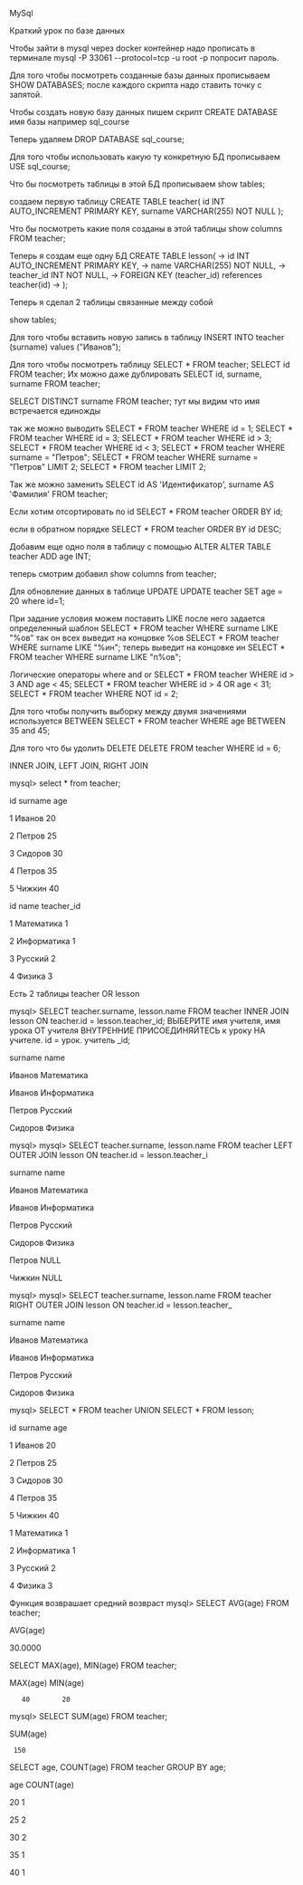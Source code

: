 MySql

Краткий урок по базе данных

Чтобы зайти в mysql через docker контейнер надо прописать в терминале mysql -P 33061 --protocol=tcp -u root -p
попросит пароль.

Для того чтобы посмотреть созданные базы данных прописываем
SHOW DATABASES;
после каждого скрипта надо ставить точку с запятой.

Чтобы создать новую базу данных пишем скрипт
CREATE DATABASE имя базы например sql_course

Теперь удаляем DROP DATABASE sql_course;

Для того чтобы использовать какую ту конкретную БД прописываем USE sql_course;

Что бы посмотреть таблицы в этой БД прописываем show tables;

создаем первую таблицу CREATE TABLE teacher(
 id INT AUTO_INCREMENT PRIMARY KEY,
 surname VARCHAR(255) NOT NULL
 );


Что бы посмотреть какие поля созданы в этой таблицы
show columns FROM teacher;

Теперь я создам еще одну БД
CREATE TABLE lesson(
-> id INT AUTO_INCREMENT PRIMARY KEY,
-> name VARCHAR(255) NOT NULL,
-> teacher_id INT NOT NULL,
-> FOREIGN KEY (teacher_id) references teacher(id)
-> );

Теперь я сделал 2 таблицы связанные между собой

show tables;

Для того чтобы вставить новую запись в таблицу
INSERT INTO teacher (surname) values ("Иванов");

Для того чтобы посмотреть таблицу
SELECT * FROM teacher;
SELECT id FROM teacher;
Их можно даже дублировать
SELECT id, surname, surname FROM teacher;

SELECT DISTINCT surname FROM teacher;
тут мы видим что имя встречается единожды 

так же можно выводить
SELECT * FROM teacher WHERE id = 1;
SELECT * FROM teacher WHERE id = 3;
SELECT * FROM teacher WHERE id > 3;
SELECT * FROM teacher WHERE id < 3;
SELECT * FROM teacher WHERE surname = "Петров";
SELECT * FROM teacher WHERE surname = "Петров" LIMIT 2;
SELECT * FROM teacher LIMIT 2;

Так же можно заменить
SELECT id AS 'Идентификатор', surname AS 'Фамилия' FROM teacher;

Если хотим отсортировать по id
SELECT * FROM teacher ORDER BY id;

если в обратном порядке
SELECT * FROM teacher ORDER BY id DESC;


Добавим еще одно поля в таблицу с помощью ALTER
ALTER TABLE teacher ADD age INT;

теперь смотрим добавил
show columns from teacher;

Для обновление данных в таблице UPDATE
UPDATE teacher SET age = 20 where id=1;


При задание условия можем поставить LIKE после него задается определенный шаблон
SELECT * FROM teacher WHERE surname LIKE "%ов"
так он всех выведит на концовке %ов
SELECT * FROM teacher WHERE surname LIKE "%ин";
теперь выведит на концовке ин
SELECT * FROM teacher WHERE surname LIKE "п%ов";

Логические операторы where and or
SELECT * FROM teacher WHERE id > 3 AND age < 45;
SELECT * FROM teacher WHERE id > 4 OR age < 31;
SELECT * FROM teacher WHERE NOT id = 2;

Для того чтобы получить выборку между двумя значениями используется BETWEEN
SELECT * FROM teacher WHERE age BETWEEN 35 and 45;

Для того что бы удолить DELETE
DELETE FROM teacher WHERE id = 6;





INNER JOIN, LEFT JOIN, RIGHT JOIN

mysql> select * from teacher;

id  surname    age     

1  Иванов     20  

2  Петров     25 

3  Сидоров    30 

4  Петров     35 

5  Чижкин     40 



id  name  teacher_id 

1  Математика  1 

2  Информатика 1 

3  Русский     2

4  Физика      3 


Есть 2 таблицы teacher OR lesson

mysql> SELECT teacher.surname, lesson.name FROM teacher INNER JOIN lesson ON teacher.id = lesson.teacher_id;
ВЫБЕРИТЕ имя учителя, имя урока ОТ учителя ВНУТРЕННИЕ ПРИСОЕДИНЯЙТЕСЬ к уроку НА учителе. id = урок. учитель _id;

surname      name  

Иванов     Математика

Иванов     Информатика

Петров     Русский

Сидоров    Физика



mysql> mysql> SELECT teacher.surname, lesson.name FROM teacher LEFT OUTER JOIN lesson ON teacher.id = lesson.teacher_i

surname   name  

Иванов    Математика

Иванов    Информатика

Петров    Русский

Сидоров   Физика

Петров    NULL

Чижкин    NULL



mysql> mysql> SELECT teacher.surname, lesson.name FROM teacher RIGHT OUTER JOIN lesson ON teacher.id = lesson.teacher_

surname      name  

Иванов       Математика

Иванов       Информатика

Петров       Русский

Сидоров      Физика



mysql> SELECT * FROM teacher UNION SELECT * FROM lesson;

id  surname    age

1   Иванов    20 

2   Петров    25 

3   Сидоров   30 

4   Петров    35 

5   Чижкин    40 

1   Математика   1 

2   Информатика  1 

3   Русский      2 

4   Физика       3 


Функция возврашает средний возвраст
mysql> SELECT AVG(age) FROM teacher;

AVG(age) 

30.0000 



SELECT MAX(age), MIN(age)  FROM teacher;

MAX(age)  MIN(age) 

       40        20 



mysql> SELECT SUM(age) FROM teacher;

 SUM(age) 

     150 



SELECT age, COUNT(age) FROM teacher GROUP BY age;

age   COUNT(age) 

  20           1 

  25           2 

  30           2

  35           1 

  40           1 

